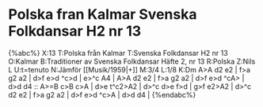 # Polska fran Kalmar Svenska Folkdansar H2 nr 13

{%abc%}
X:13
T:Polska från Kalmar
T:Svenska Folkdansar H2 nr 13
O:Kalmar
B:Traditioner av Svenska Folkdansar Häfte 2, nr 13
R:Polska
Z:Nils L
U:t=tenuto
N:Jämför [[Musik/1959|+]]
M:3/4
L:1/8
K:Dm
A>A d2 e2 | f>a g2 a2 | d>f e>d ^c>d | e>^c A4 |
A>A d2 e2 | f>a g2 a2 | d>f e>d ^cA> | d>d d4 ::
A>=B c>B c>A | d>e t^c2>A2 | d>^c d>e f>d | g>f e2>A2 |
d>^c d2 e2 | f>a g2 a2 | d>f e>d ^c>A | d>d d4 |
{%endabc%}
